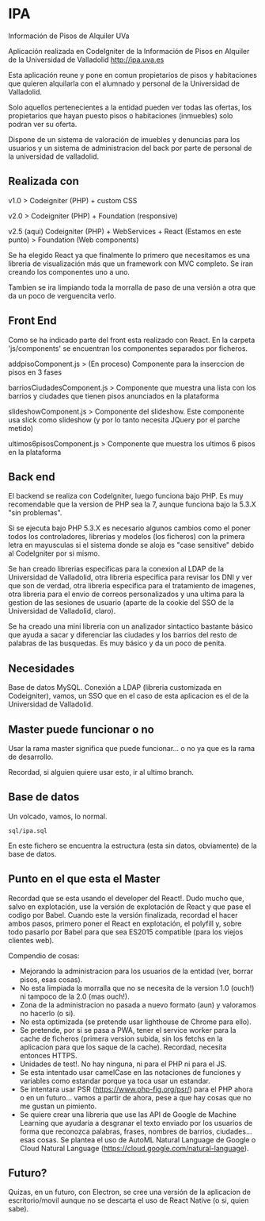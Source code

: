 # IPA
Información de Pisos de Alquiler UVa

Aplicación realizada en CodeIgniter de la Información de Pisos en Alquiler de la Universidad de Valladolid http://ipa.uva.es

Esta aplicación reune y pone en comun propietarios de pisos y habitaciones que quieren alquilarla con el alumnado y personal de la Universidad de Valladolid.

Solo aquellos pertenecientes a la entidad pueden ver todas las ofertas, los propietarios que hayan puesto pisos o habitaciones (inmuebles) solo podran ver su oferta.

Dispone de un sistema de valoración de imuebles y denuncias para los usuarios y un sistema de administracion del back por parte de personal de la universidad de valladolid.

## Realizada con
v1.0 > Codeigniter (PHP) + custom CSS

v2.0 > Codeigniter (PHP) + Foundation (responsive)

v2.5 (aqui) Codeigniter (PHP) + WebServices + React (Estamos en este punto) > Foundation (Web components)

Se ha elegido React ya que finalmente lo primero que necesitamos es una libreria de visualización más que un framework con MVC completo. Se iran creando los componentes uno a uno.

Tambien se ira limpiando toda la morralla de paso de una versión a otra que da un poco de verguencita verlo.

## Front End
Como se ha indicado parte del front esta realizado con React. En la carpeta 'js/components' se encuentran los componentes separados por ficheros.

addpisoComponent.js > (En proceso) Componente para la inserccion de pisos en 3 fases

barriosCiudadesComponent.js > Componente que muestra una lista con los barrios y ciudades que tienen pisos anunciados en la plataforma

slideshowComponent.js > Componente del slideshow. Este componente usa slick como slideshow (y por lo tanto necesita JQuery por el parche metido)

ultimos6pisosComponent.js > Componente que muestra los ultimos 6 pisos en la plataforma

## Back end
El backend se realiza con CodeIgniter, luego funciona bajo PHP. Es muy recomendable que la version de PHP sea la 7, aunque funciona bajo la 5.3.X "sin problemas".

Si se ejecuta bajo PHP 5.3.X es necesario algunos cambios como el poner todos los controladores, librerias y modelos (los ficheros) con la primera letra en mayusculas si el sistema donde se aloja es "case sensitive" debido al CodeIgniter por si mismo.

Se han creado librerias especificas para la conexion al LDAP de la Universidad de Valladolid, otra libreria especifica para revisar los DNI y ver que son de verdad, otra libreria especifica para el tratamiento de imagenes, otra libreria para el envio de correos personalizados y una ultima para la gestion de las sesiones de usuario (aparte de la cookie del SSO de la Universidad de Valladolid, claro).

Se ha creado una mini libreria con un analizador sintactico bastante básico que ayuda a sacar y diferenciar las ciudades y los barrios del resto de palabras de las busquedas. Es muy básico y da un poco de penita.

## Necesidades
Base de datos MySQL.
Conexión a LDAP (libreria customizada en Codeigniter), vamos, un SSO que en el caso de esta aplicacion es el de la Universidad de Valladolid.

## Master puede funcionar o no
Usar la rama master significa que puede funcionar... o no ya que es la rama de desarrollo.

Recordad, si alguien quiere usar esto, ir al ultimo branch.

## Base de datos

Un volcado, vamos, lo normal.

```
sql/ipa.sql
```

En este fichero se encuentra la estructura (esta sin datos, obviamente) de la base de datos.

## Punto en el que esta el Master

Recordad que se esta usando el developer del React!. Dudo mucho que, salvo en explotación, use la versión de explotación de React y que pase el codigo por Babel. Cuando este la versión finalizada, recordad el hacer ambos pasos, primero poner el React en explotación, el polyfill y, sobre todo pasarlo por Babel para que sea ES2015 compatible (para los viejos clientes web).

Compendio de cosas:

- Mejorando la administracion para los usuarios de la entidad (ver, borrar pisos, esas cosas).
- No esta limpiada la morralla que no se necesita de la version 1.0 (ouch!) ni tampoco de la 2.0 (mas ouch!).
- Zona de la administracion no pasada a nuevo formato (aun) y valoramos no hacerlo (o si).
- No esta optimizada (se pretende usar lighthouse de Chrome para ello).
- Se pretende, por si se pasa a PWA, tener el service worker para la cache de ficheros (primera version subida, sin los fetchs en la aplicacion para que los saque de la cache). Recordad, necesita entonces HTTPS.
- Unidades de test!. No hay ninguna, ni para el PHP ni para el JS.
- Se esta intentado usar camelCase en las notaciones de funciones y variables como estandar porque ya toca usar un estandar.
- Se intentara usar PSR (https://www.php-fig.org/psr/) para el PHP ahora o en un futuro... vamos a partir de ahora, pese a que hay cosas que no me gustan un pimiento.
- Se quiere crear una libreria que use las API de Google de Machine Learning que ayudaria a desgranar el texto enviado por los usuarios de forma que reconozca palabras, frases, nombres de barrios, ciudades... esas cosas. Se plantea el uso de AutoML Natural Language de Google o Cloud Natural Language (https://cloud.google.com/natural-language).


## Futuro?

Quizas, en un futuro, con Electron, se cree una versión de la aplicacion de escritorio/movil aunque no se descarta el uso de React Native (o si, quien sabe).
